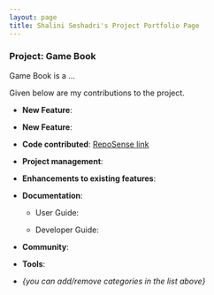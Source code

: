 ```yaml
---
layout: page
title: Shalini Seshadri's Project Portfolio Page
---
```


### Project: Game Book 

Game Book is a ... 

Given below are my contributions to the project.

* **New Feature**: 

* **New Feature**: 

* **Code contributed**: [RepoSense link]()

* **Project management**:

* **Enhancements to existing features**:
 
* **Documentation**:
  * User Guide:
   
  * Developer Guide:


* **Community**:
  
* **Tools**:


* _{you can add/remove categories in the list above}_
